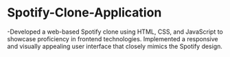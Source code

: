 # Spotify-Clone-Application
-Developed a web-based Spotify clone using HTML, CSS, and JavaScript to showcase proficiency in frontend technologies. Implemented a responsive and visually appealing user interface that closely mimics the Spotify design.

